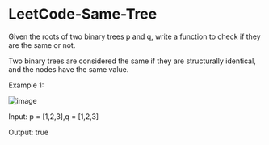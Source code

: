 # LeetCode-Same-Tree

Given the roots of two binary trees p and q, write a function to check if they are the same or not.

Two binary trees are considered the same if they are structurally identical, and the nodes have the same value.

Example 1:

![image](https://user-images.githubusercontent.com/62164797/123952691-f956d680-d9c3-11eb-9ea4-97e877f1d634.png)

Input: p = [1,2,3],q = [1,2,3]


Output: true
